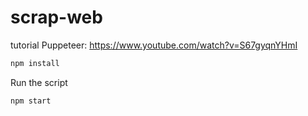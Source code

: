 # scrap-web

tutorial Puppeteer: https://www.youtube.com/watch?v=S67gyqnYHmI


```bash
npm install
```

Run the script

```bash
npm start
``` 